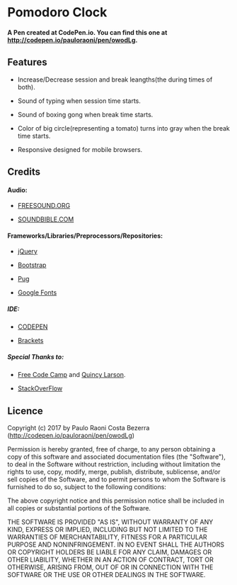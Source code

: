 # Pomodoro Clock

#### A Pen created at CodePen.io. You can find this one at http://codepen.io/pauloraoni/pen/owodLg.

## Features
- Increase/Decrease session and break leangths(the during times of both).

- Sound of typing when session time starts.

- Sound of boxing gong when break time starts.

- Color of big circle(representing a tomato) turns into gray when the break time starts.

- Responsive designed for mobile browsers.

## Credits

#### Audio:

- [FREESOUND.ORG](http://freesound.org/)

- [SOUNDBIBLE.COM](http://soundbible.com/)

#### Frameworks/Libraries/Preprocessors/Repositories:

- [jQuery](https://jquery.com/)

- [Bootstrap](https://v4-alpha.getbootstrap.com/)

- [Pug](https://pugjs.org/api/getting-started.html)

- [Google Fonts](https://fonts.google.com)

##### IDE:

- [CODEPEN](https://codepen.io/)

- [Brackets](http://brackets.io/)


##### Special Thanks to:

- [Free Code Camp](https://www.freecodecamp.com/) and [Quincy Larson](https://www.linkedin.com/in/quincylarson/).

- [StackOverFlow](https://stackoverflow.com/)  

## Licence

Copyright (c) 2017 by Paulo Raoni Costa Bezerra (http://codepen.io/pauloraoni/pen/owodLg)

Permission is hereby granted, free of charge, to any person obtaining a copy of this software and associated documentation files (the "Software"), to deal in the Software without restriction, including without limitation the rights to use, copy, modify, merge, publish, distribute, sublicense, and/or sell copies of the Software, and to permit persons to whom the Software is furnished to do so, subject to the following conditions:

The above copyright notice and this permission notice shall be included in all copies or substantial portions of the Software.

THE SOFTWARE IS PROVIDED "AS IS", WITHOUT WARRANTY OF ANY KIND, EXPRESS OR IMPLIED, INCLUDING BUT NOT LIMITED TO THE WARRANTIES OF MERCHANTABILITY, FITNESS FOR A PARTICULAR PURPOSE AND NONINFRINGEMENT. IN NO EVENT SHALL THE AUTHORS OR COPYRIGHT HOLDERS BE LIABLE FOR ANY CLAIM, DAMAGES OR OTHER LIABILITY, WHETHER IN AN ACTION OF CONTRACT, TORT OR OTHERWISE, ARISING FROM, OUT OF OR IN CONNECTION WITH THE SOFTWARE OR THE USE OR OTHER DEALINGS IN THE SOFTWARE.
